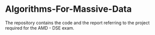 # Algorithms-For-Massive-Data
The repository contains the code and the report referring to the project required for the AMD - DSE exam. 
